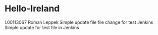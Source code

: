 # Hello-Ireland
L00113067
Roman Leppek
Simple update file
file change for test Jenkins
Simple update for test file in Jenkins

